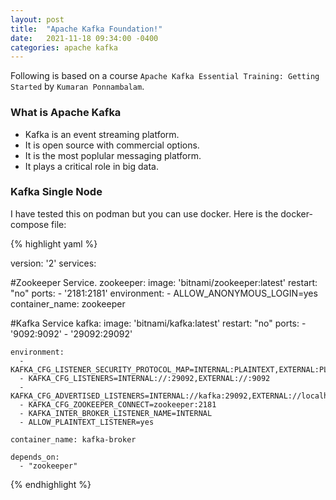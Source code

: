 ```yaml
---
layout: post
title:  "Apache Kafka Foundation!"
date:   2021-11-18 09:34:00 -0400
categories: apache kafka
---
```

Following is based on a course `Apache Kafka Essential Training: Getting Started` by `Kumaran Ponnambalam`.

### What is Apache Kafka
- Kafka is an event streaming platform.
- It is open source with commercial options.
- It is the most poplular messaging platform.
- It plays a critical role in big data. 

### Kafka Single Node 

I have tested this on podman but you can use docker. Here is the docker-compose file:

{% highlight yaml %}

version: '2'
services:

#Zookeeper Service.
  zookeeper:
    image: 'bitnami/zookeeper:latest'
    restart: "no"
    ports:
      - '2181:2181'
    environment:
      - ALLOW_ANONYMOUS_LOGIN=yes
    container_name: zookeeper

#Kafka Service
  kafka:
    image: 'bitnami/kafka:latest'
    restart: "no"
    ports:
      - '9092:9092'
      - '29092:29092'
      
    environment:
      - KAFKA_CFG_LISTENER_SECURITY_PROTOCOL_MAP=INTERNAL:PLAINTEXT,EXTERNAL:PLAINTEXT
      - KAFKA_CFG_LISTENERS=INTERNAL://:29092,EXTERNAL://:9092
      - KAFKA_CFG_ADVERTISED_LISTENERS=INTERNAL://kafka:29092,EXTERNAL://localhost:9092
      - KAFKA_CFG_ZOOKEEPER_CONNECT=zookeeper:2181
      - KAFKA_INTER_BROKER_LISTENER_NAME=INTERNAL
      - ALLOW_PLAINTEXT_LISTENER=yes
      
    container_name: kafka-broker
    
    depends_on:
      - "zookeeper"
    
{% endhighlight %}
